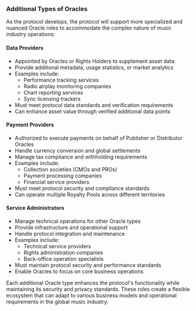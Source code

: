 ### Additional Types of Oracles

As the protocol develops, the protocol will support more specialized and nuanced Oracle roles to accommodate the complex nature of music industry operations:

#### Data Providers
- Appointed by Oracles or Rights Holders to supplement asset data
- Provide additional metadata, usage statistics, or market analytics
- Examples include:
  - Performance tracking services
  - Radio airplay monitoring companies
  - Chart reporting services
  - Sync licensing trackers
- Must meet protocol data standards and verification requirements
- Can enhance asset value through verified additional data points

#### Payment Providers
- Authorized to execute payments on behalf of Publisher or Distributor Oracles
- Handle currency conversion and global settlements
- Manage tax compliance and withholding requirements
- Examples include:
  - Collection societies (CMOs and PROs)
  - Payment processing companies
  - Financial service providers
- Must meet protocol security and compliance standards
- Can operate multiple Royalty Pools across different territories

#### Service Administrators
- Manage technical operations for other Oracle types
- Provide infrastructure and operational support
- Handle protocol integration and maintenance
- Examples include:
  - Technical service providers
  - Rights administration companies
  - Back-office operation specialists
- Must maintain protocol security and performance standards
- Enable Oracles to focus on core business operations

Each additional Oracle type enhances the protocol's functionality while maintaining its security and privacy standards. These roles create a flexible ecosystem that can adapt to various business models and operational requirements in the global music industry.
